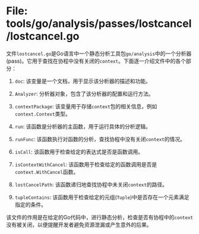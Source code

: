 # File: tools/go/analysis/passes/lostcancel/lostcancel.go

文件`lostcancel.go`是Go语言中一个静态分析工具包`go/analysis`中的一个分析器(pass)。它用于查找在协程中没有关闭的`context`。下面逐一介绍文件中的各个部分：

1. `doc`: 该变量是一个文档，用于显示该分析器的描述和功能。

2. `Analyzer`: 分析器对象，包含了该分析器的配置和运行方法。

3. `contextPackage`: 该变量用于存储`context`包的相关信息，例如`context.Context`类型。

4. `run`: 该函数是分析器的主函数，用于运行具体的分析逻辑。

5. `runFunc`: 该函数执行对函数的分析，查找协程中没有关闭`context`的情况。

6. `isCall`: 该函数用于检查给定的表达式是否是函数调用。

7. `isContextWithCancel`: 该函数用于检查给定的函数调用是否是`context.WithCancel`函数。

8. `lostCancelPath`: 该函数递归地查找协程中未关闭`context`的路径。

9. `tupleContains`: 该函数用于检查给定的元组(`Tuple`)中是否存在一个元素满足指定的条件。

该文件的作用是在给定的Go代码中，进行静态分析，检查是否有协程中的`context`没有被关闭，以便提醒开发者避免资源泄漏或产生意外的后果。

